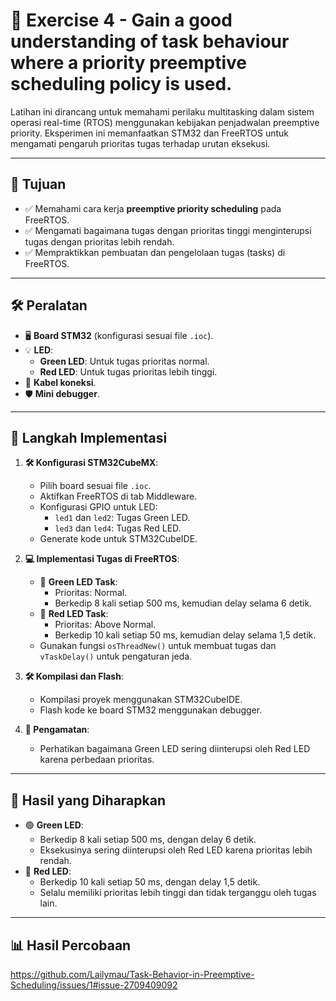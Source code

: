 # 🌟 Exercise 4 - Gain a good understanding of task behaviour where a priority preemptive scheduling policy is used.

Latihan ini dirancang untuk memahami perilaku multitasking dalam sistem operasi real-time (RTOS) menggunakan kebijakan penjadwalan preemptive priority. Eksperimen ini memanfaatkan STM32 dan FreeRTOS untuk mengamati pengaruh prioritas tugas terhadap urutan eksekusi.

---

## 🎯 Tujuan
- ✅ Memahami cara kerja **preemptive priority scheduling** pada FreeRTOS.
- ✅ Mengamati bagaimana tugas dengan prioritas tinggi menginterupsi tugas dengan prioritas lebih rendah.
- ✅ Mempraktikkan pembuatan dan pengelolaan tugas (tasks) di FreeRTOS.

---

## 🛠️ Peralatan
- 🖥️ **Board STM32** (konfigurasi sesuai file `.ioc`).
- 💡 **LED**:
  - **Green LED**: Untuk tugas prioritas normal.
  - **Red LED**: Untuk tugas prioritas lebih tinggi.
- 🔌 **Kabel koneksi**.
- 🛡️ **Mini debugger**.

---

## 🚀 Langkah Implementasi
1. **🛠️ Konfigurasi STM32CubeMX**:
   - Pilih board sesuai file `.ioc`.
   - Aktifkan FreeRTOS di tab Middleware.
   - Konfigurasi GPIO untuk LED:
     - `led1` dan `led2`: Tugas Green LED.
     - `led3` dan `led4`: Tugas Red LED.
   - Generate kode untuk STM32CubeIDE.

2. **💻 Implementasi Tugas di FreeRTOS**:
   - 🔹 **Green LED Task**:
     - Prioritas: Normal.
     - Berkedip 8 kali setiap 500 ms, kemudian delay selama 6 detik.
   - 🔸 **Red LED Task**:
     - Prioritas: Above Normal.
     - Berkedip 10 kali setiap 50 ms, kemudian delay selama 1,5 detik.
   - Gunakan fungsi `osThreadNew()` untuk membuat tugas dan `vTaskDelay()` untuk pengaturan jeda.

3. **🛠️ Kompilasi dan Flash**:
   - Kompilasi proyek menggunakan STM32CubeIDE.
   - Flash kode ke board STM32 menggunakan debugger.

4. **👀 Pengamatan**:
   - Perhatikan bagaimana Green LED sering diinterupsi oleh Red LED karena perbedaan prioritas.

---

## 🌟 Hasil yang Diharapkan
- 🟢 **Green LED**:
  - Berkedip 8 kali setiap 500 ms, dengan delay 6 detik.
  - Eksekusinya sering diinterupsi oleh Red LED karena prioritas lebih rendah.
- 🔴 **Red LED**:
  - Berkedip 10 kali setiap 50 ms, dengan delay 1,5 detik.
  - Selalu memiliki prioritas lebih tinggi dan tidak terganggu oleh tugas lain.

---

## 📊 Hasil Percobaan
https://github.com/Lailymau/Task-Behavior-in-Preemptive-Scheduling/issues/1#issue-2709409092
